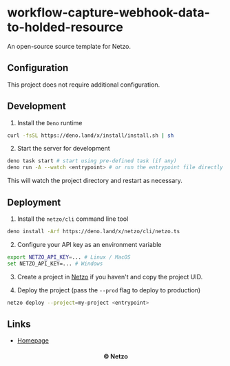 # workflow-capture-webhook-data-to-holded-resource

An open-source source template for Netzo.

## Configuration

This project does not require additional configuration.

## Development

1. Install the `Deno` runtime

```sh
curl -fsSL https://deno.land/x/install/install.sh | sh
```

2. Start the server for development

```sh
deno task start # start using pre-defined task (if any)
deno run -A --watch <entrypoint> # or run the entrypoint file directly
```

This will watch the project directory and restart as necessary.

## Deployment

1. Install the `netzo/cli` command line tool

```sh
deno install -Arf https://deno.land/x/netzo/cli/netzo.ts
```

2. Configure your API key as an environment variable

```sh
export NETZO_API_KEY=... # Linux / MacOS
set NETZO_API_KEY=... # Windows
```

3. Create a project in [Netzo](https://app.netzo.io) if you haven't and copy the
   project UID.

4. Deploy the project (pass the `--prod` flag to deploy to production)

```sh
netzo deploy --project=my-project <entrypoint>
```

## Links

- [Homepage](https://app.netzo.io/templates/workflow-capture-webhook-data-to-holded-resource)

<div align="center">
  <h4>© Netzo</h4>
</div>
